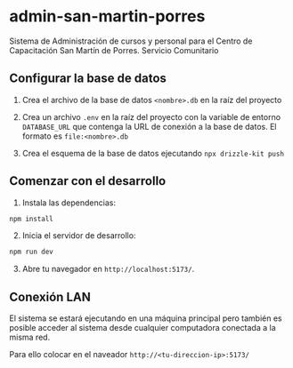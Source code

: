 # admin-san-martin-porres

Sistema de Administración de cursos y personal para el Centro de Capacitación San Martín de Porres.
Servicio Comunitario

## Configurar la base de datos

1. Crea el archivo de la base de datos `<nombre>.db` en la raíz del proyecto

2. Crea un archivo `.env` en la raíz del proyecto con la variable de entorno
   `DATABASE_URL` que contenga la URL de conexión a la base de datos. El formato es `file:<nombre>.db`

3. Crea el esquema de la base de datos ejecutando
   `npx drizzle-kit push`

## Comenzar con el desarrollo

1. Instala las dependencias:

```sh
npm install
```

2. Inicia el servidor de desarrollo:

```sh
npm run dev
```

3. Abre tu navegador en `http://localhost:5173/`.

## Conexión LAN

El sistema se estará ejecutando en una máquina principal pero también es posible acceder al sistema desde cualquier computadora conectada a la misma red.

Para ello colocar en el naveador `http://<tu-direccion-ip>:5173/`
